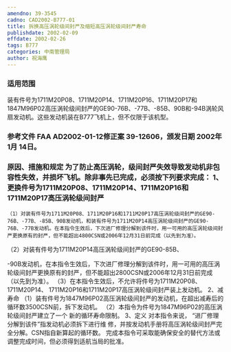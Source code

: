 ```yaml
---
amendno: 39-3545
cadno: CAD2002-B777-01
title: 拆换高压涡轮级间封严及缩短高压涡轮级间封严寿命
publishdate: 2002-02-09
effdate: 2002-02-26
tags: B777
categories: 中南管理局
author: 祝海鹰
---
```


### 适用范围 
装有件号为1711M20P08、1711M20P14、1711M20P16、1711M20P17和1847M96P02高压涡轮级间封严的GE90-76B、-77B、-85B、90B和-94B涡轮风扇发动机。这些发动机装在B777飞机上，但不仅限于该机型。

<!--more-->
### 参考文件    FAA AD2002-01-12修正案 39-12606，颁发日期 2002年 1月 14日。

### 原因、措施和规定     为了防止高压涡轮，级间封严失效导致发动机非包容性失效，并损坏飞机。除非事先已完成，必须按下列要求完成： 1、更换件号为1711M20P08、1711M20P14、1711M20P16和1711M20P17高压涡轮级间封严 
    （1）对装有件号为1711M20P08、1711M20P16和1711M20P17高压涡轮级间封严的GE90-76B、-77B、-85B、90B发动机，和装有件号为1711M20P14高压涡轮级间封严的GE90-76B、-77B发动机。在本指令生效后，下次进厂修理分解到该件时，用一可用的高压涡轮级间封严更换原有的封严，但不能超出4800CSN或2006年12月31日前完成（以先到为准）。 
（2）对装有件号为1711M20P14高压涡轮级间封严的GE90-85B、
  
-90B发动机，在本指令生效后，下次进厂修理分解到该件时，用一可用的高压涡轮级间封严更换原有的封严，但不能超出2800CSN或2006年12月31日前完成（以先到为准）。 
    （3）在本指令生效后，不允许将件号为1711M20P08、1711M20P14、
1711M20P16和1711M20P17高压涡轮级间封严装上发动机。 2、减寿命 
    （1）装有件号为1847M96P02高压涡轮级间封严的发动机，在超出减寿后的循环数3500CSN前，拆下发动机。 
    （2）本指令为件号为1847M96P02的高压涡轮级间封严建立了一个
新的循环寿命限制。 3、定义     对本指令来说， “进厂修理分解到该件”指发动机必须拆下进行维
修，并按发动机手册将高压涡轮级间封严完全分解。CSN指自新算起的循环数。     完成本指令可采取能确保安全的替代方法或调整完成时间，但必须得到适航当局的批准。
